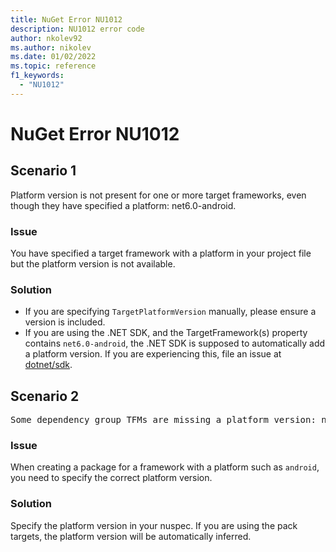 ```yaml
---
title: NuGet Error NU1012
description: NU1012 error code
author: nkolev92
ms.author: nikolev
ms.date: 01/02/2022
ms.topic: reference
f1_keywords: 
  - "NU1012"
---
```


# NuGet Error NU1012

## Scenario 1

Platform version is not present for one or more target frameworks, even though they have specified a platform: net6.0-android.

### Issue

You have specified a target framework with a platform in your project file but the platform version is not available.

### Solution

- If you are specifying `TargetPlatformVersion` manually, please ensure a version is included.
- If you are using the .NET SDK, and the TargetFramework(s) property contains `net6.0-android`, the .NET SDK is supposed to automatically add a platform version. If you are experiencing this, file an issue at [dotnet/sdk](https://github.com/dotnet/sdk/issues).

## Scenario 2

<pre>Some dependency group TFMs are missing a platform version: net6.0-android</pre>

### Issue

When creating a package for a framework with a platform such as `android`, you need to specify the correct platform version.

### Solution

Specify the platform version in your nuspec.
If you are using the pack targets, the platform version will be automatically inferred.
